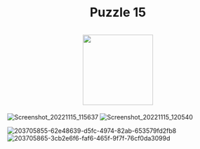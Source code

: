 
<h1 align="center">
<br>
Puzzle 15
<br>
<br>
<img src="https://user-images.githubusercontent.com/118224368/203706062-c24a1933-546e-45f0-bcee-f8d6b5da6c24.png" width="160">
</h1>


![Screenshot_20221115_115637](https://user-images.githubusercontent.com/118224368/203708283-20eeb645-f6c5-4220-800f-fa6f75c77df2.png)
![Screenshot_20221115_120540](https://user-images.githubusercontent.com/118224368/203708288-653dc49b-4ac1-4e99-b0ae-eaed77b20619.png)

![203705855-62e48639-d5fc-4974-82ab-653579fd2fb8](https://user-images.githubusercontent.com/118224368/203709261-12b5de05-8a01-4596-a4b0-2ae2b317eb49.png)
![203705865-3cb2e6f6-faf6-465f-9f7f-76cf0da3099d](https://user-images.githubusercontent.com/118224368/203709268-3b710014-1be3-4788-a592-64f1b8a3b068.png)
